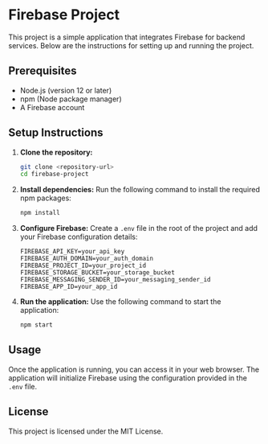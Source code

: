 # Firebase Project

This project is a simple application that integrates Firebase for backend services. Below are the instructions for setting up and running the project.

## Prerequisites

- Node.js (version 12 or later)
- npm (Node package manager)
- A Firebase account

## Setup Instructions

1. **Clone the repository:**
   ```bash
   git clone <repository-url>
   cd firebase-project
   ```

2. **Install dependencies:**
   Run the following command to install the required npm packages:
   ```bash
   npm install
   ```

3. **Configure Firebase:**
   Create a `.env` file in the root of the project and add your Firebase configuration details:
   ```
   FIREBASE_API_KEY=your_api_key
   FIREBASE_AUTH_DOMAIN=your_auth_domain
   FIREBASE_PROJECT_ID=your_project_id
   FIREBASE_STORAGE_BUCKET=your_storage_bucket
   FIREBASE_MESSAGING_SENDER_ID=your_messaging_sender_id
   FIREBASE_APP_ID=your_app_id
   ```

4. **Run the application:**
   Use the following command to start the application:
   ```bash
   npm start
   ```

## Usage

Once the application is running, you can access it in your web browser. The application will initialize Firebase using the configuration provided in the `.env` file.

## License

This project is licensed under the MIT License.